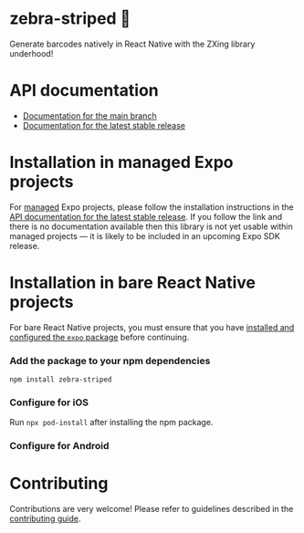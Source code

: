 # zebra-striped 🦓

Generate barcodes natively in React Native with the ZXing library underhood!

# API documentation

- [Documentation for the main branch](https://github.com/expo/expo/blob/main/docs/pages/versions/unversioned/sdk/ee.ww.pp#readme.md)
- [Documentation for the latest stable release](https://docs.expo.dev/versions/latest/sdk/ee.ww.pp#readme/)

# Installation in managed Expo projects

For [managed](https://docs.expo.dev/archive/managed-vs-bare/) Expo projects, please follow the installation instructions in the [API documentation for the latest stable release](#api-documentation). If you follow the link and there is no documentation available then this library is not yet usable within managed projects &mdash; it is likely to be included in an upcoming Expo SDK release.

# Installation in bare React Native projects

For bare React Native projects, you must ensure that you have [installed and configured the `expo` package](https://docs.expo.dev/bare/installing-expo-modules/) before continuing.

### Add the package to your npm dependencies

```
npm install zebra-striped
```

### Configure for iOS

Run `npx pod-install` after installing the npm package.

### Configure for Android

# Contributing

Contributions are very welcome! Please refer to guidelines described in the [contributing guide](https://github.com/expo/expo#contributing).
